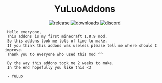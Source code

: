 <h1 align = center>YuLuoAddons</h1>
<p align = center>
  <a href="https://github.com/109534203/YuLuoAddons/releases/tag/v1.0" target="_blank">
    <img alt="release" src="https://img.shields.io/github/v/release/109534203/YuLuoAddons?color=56bcd3" />
  </a>
  <a href="https://github.com/109534203/YuLuoAddons/releases/tag/v1.0" target="_blank">
    <img alt="downloads" src="https://img.shields.io/github/downloads/109534203/YuLuoAddons/total?color=56bcd3" />
  </a>
  <a href="https://discord.gg/yNXzfkWmTr" target="_blank">
    <img alt="discord" src="https://img.shields.io/discord/1083275015853715497?color=56bcd3&label=discord" />
  </a>
</p>

 ```
  Hello everyone, 
  This addons is my first minecraft 1.8.9 mod.
  So this addons took me lots of time to make.
  If you think this addons was useless please tell me where should I improve.
  Thank you to everyone who used this mod ^^
  
  By the way this addons took me 2 weeks to make.
  In the end hopefully you like this <3

  - YuLuo
  ```
